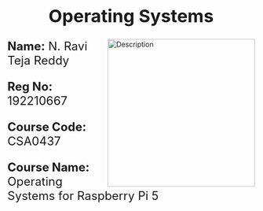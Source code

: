 <div align="center">
  <h1 style="font-size: 36px;">Operating Systems</h1>
</div>

<img align="right" alt="Description" width="300" src="https://i.giphy.com/media/v1.Y2lkPTc5MGI3NjExOW41Ym50MHhoejA3cGt4N2s2YWI4YjJ2em10dTY3Zmt1cWphbHY1ZiZlcD12MV9pbnRlcm5hbF9naWZfYnlfaWQmY3Q9Zw/qgQUggAC3Pfv687qPC/giphy.gif">

<p style="font-size: 24px;"><b>Name:</b> N. Ravi Teja Reddy</p>
<p style="font-size: 24px;"><b>Reg No:</b> 192210667</p>
<p style="font-size: 24px;"><b>Course Code:</b> CSA0437</p>
<p style="font-size: 24px;"><b>Course Name:</b> Operating Systems for Raspberry Pi 5</p>

<div style="max-width: 500px; margin-left: 20px;">
  <!-- You can include additional information or a description here if needed -->
</div>
